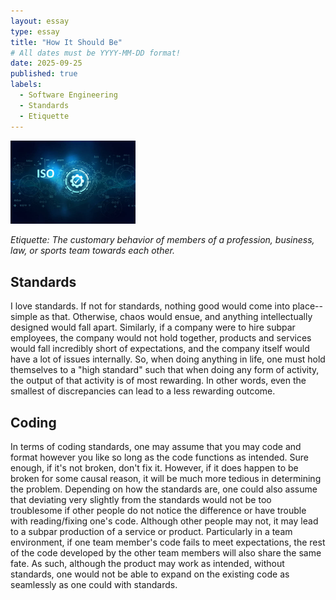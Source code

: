 ```yaml
---
layout: essay
type: essay
title: "How It Should Be"
# All dates must be YYYY-MM-DD format!
date: 2025-09-25
published: true
labels:
  - Software Engineering
  - Standards
  - Etiquette
---
```


<img width="200px" class="rounded float-start pe-4" src="../img/how-it-should-be-iso.jpg">

*Etiquette: The customary behavior of members of a profession, business, law, or sports team towards each other.*

## Standards

I love standards. If not for standards, nothing good would come into place--simple as that. Otherwise, chaos would ensue, and anything intellectually designed would fall apart. Similarly, if a company were to hire subpar employees, the company would not hold together, products and services would fall incredibly short of expectations, and the company itself would have a lot of issues internally. So, when doing anything in life, one must hold themselves to a "high standard" such that when doing any form of activity, the output of that activity is of most rewarding. In other words, even the smallest of discrepancies can lead to a less rewarding outcome.

## Coding

In terms of coding standards, one may assume that you may code and format however you like so long as the code functions as intended. Sure enough, if it's not broken, don't fix it. However, if it does happen to be broken for some causal reason, it will be much more tedious in determining the problem. Depending on how the standards are, one could also assume that deviating very slightly from the standards would not be too troublesome if other people do not notice the difference or have trouble with reading/fixing one's code. Although other people may not, it may lead to a subpar production of a service or product. Particularly in a team environment, if one team member's code fails to meet expectations, the rest of the code developed by the other team members will also share the same fate. As such, although the product may work as intended, without standards, one would not be able to expand on the existing code as seamlessly as one could with standards. 

